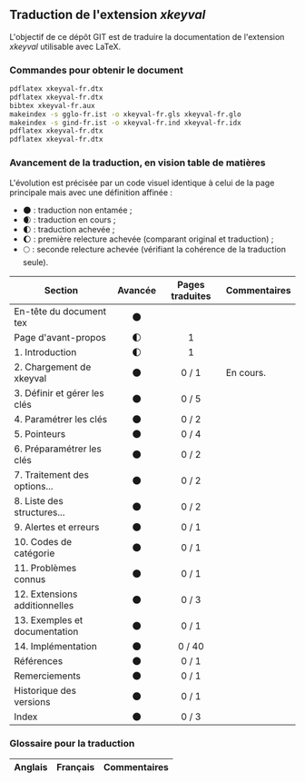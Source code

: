 ## Traduction de l'extension *xkeyval*

L'objectif de ce dépôt GIT est de traduire la documentation de l'extension *xkeyval* utilisable avec LaTeX.

### Commandes pour obtenir le document

```bash
pdflatex xkeyval-fr.dtx
pdflatex xkeyval-fr.dtx
bibtex xkeyval-fr.aux
makeindex -s gglo-fr.ist -o xkeyval-fr.gls xkeyval-fr.glo
makeindex -s gind-fr.ist -o xkeyval-fr.ind xkeyval-fr.idx
pdflatex xkeyval-fr.dtx
pdflatex xkeyval-fr.dtx
```

### Avancement de la traduction, en vision table de matières

L'évolution est précisée par un code visuel identique à celui de la page principale mais avec une définition affinée :

- :new_moon: : traduction non entamée ;
- :waxing_crescent_moon: : traduction en cours ;
- :first_quarter_moon: : traduction achevée ;
- :waxing_gibbous_moon: : première relecture achevée (comparant original et traduction) ; 
- :full_moon: : seconde relecture achevée (vérifiant la cohérence de la traduction seule).

Section                       | Avancée                | Pages traduites | Commentaires 
----------------------------- | :--------------------: | :-------------: | -------------------------
En-tête du document tex       | :new_moon:             |                 |
Page d'avant-propos           | :first_quarter_moon:   | 1               | 
1. Introduction               | :first_quarter_moon:   | 1               |
2. Chargement de xkeyval      | :new_moon:             | 0 / 1           | En cours. 
3. Définir et gérer les clés  | :new_moon:             | 0 / 5           |
4. Paramétrer les clés        | :new_moon:             | 0 / 2           |
5. Pointeurs                  | :new_moon:             | 0 / 4           |
6. Préparamétrer les clés     | :new_moon:             | 0 / 2           |
7. Traitement des options...  | :new_moon:             | 0 / 2           |
8. Liste des structures...    | :new_moon:             | 0 / 2           |
9. Alertes et erreurs         | :new_moon:             | 0 / 1           |
10. Codes de catégorie        | :new_moon:             | 0 / 1           |
11. Problèmes connus          | :new_moon:             | 0 / 1           |
12. Extensions additionnelles | :new_moon:             | 0 / 3           |
13. Exemples et documentation | :new_moon:             | 0 / 1           |
14. Implémentation            | :new_moon:             | 0 / 40          |
Références                    | :new_moon:             | 0 / 1           | 
Remerciements                 | :new_moon:             | 0 / 1           | 
Historique des versions       | :new_moon:             | 0 / 1           |
Index                         | :new_moon:             | 0 / 3           |

### Glossaire pour la traduction

Anglais                   | Français                                          | Commentaires 
------------------------- | ------------------------------------------------- | -------------------------------
